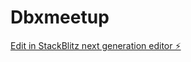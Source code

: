 # Dbxmeetup

[Edit in StackBlitz next generation editor ⚡️](https://stackblitz.com/~/github.com/Mejessicah/Dbxmeetup)